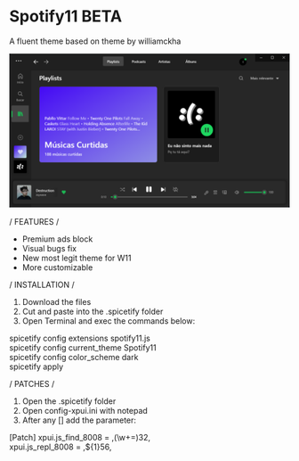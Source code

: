 # Spotify11 BETA
A fluent theme based on theme by williamckha

![preview](https://github.com/bathtimethiago/Spotify11/blob/main/preview.png)

/ FEATURES /

- Premium ads block
- Visual bugs fix
- New most legit theme for W11
- More customizable

/ INSTALLATION /

1. Download the files
2. Cut and paste into the .spicetify folder
3. Open Terminal and exec the commands below:

spicetify config extensions spotify11.js\
spicetify config current_theme Spotify11\
spicetify config color_scheme dark\
spicetify apply


/ PATCHES /

1. Open the .spicetify folder
2. Open config-xpui.ini with notepad
3. After any [] add the parameter:

 [Patch]
 xpui.js_find_8008 = ,(\w+=)32,\
 xpui.js_repl_8008 = ,${1}56,
